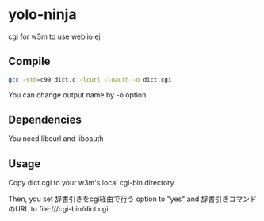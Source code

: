 yolo-ninja
==========

cgi for w3m to use weblio ej

Compile
---
```sh
gcc -std=c99 dict.c -lcurl -loauth -o dict.cgi
```
You can change output name by -o option

Dependencies
---
You need libcurl and liboauth

Usage
---
Copy dict.cgi to your w3m's local cgi-bin directory.

Then, you set 辞書引きをcgi経由で行う option to "yes" and 辞書引きコマンドのURL to file:///cgi-bin/dict.cgi
